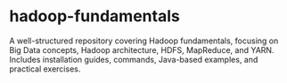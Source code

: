 # hadoop-fundamentals
A well-structured repository covering Hadoop fundamentals, focusing on Big Data concepts, Hadoop architecture, HDFS, MapReduce, and YARN. Includes installation guides, commands, Java-based examples, and practical exercises.
